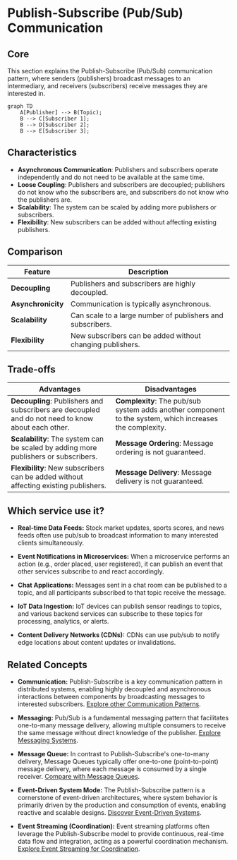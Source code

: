# Publish-Subscribe (Pub/Sub) Communication

## Core

This section explains the Publish-Subscribe (Pub/Sub) communication pattern, where senders (publishers) broadcast messages to an intermediary, and receivers (subscribers) receive messages they are interested in.

```mermaid
graph TD
    A[Publisher] --> B(Topic);
    B --> C[Subscriber 1];
    B --> D[Subscriber 2];
    B --> E[Subscriber 3];
```


## Characteristics

-   **Asynchronous Communication**: Publishers and subscribers operate independently and do not need to be available at the same time.
-   **Loose Coupling**: Publishers and subscribers are decoupled; publishers do not know who the subscribers are, and subscribers do not know who the publishers are.
-   **Scalability**: The system can be scaled by adding more publishers or subscribers.
-   **Flexibility**: New subscribers can be added without affecting existing publishers.

## Comparison

| Feature | Description |
|---|---|
| **Decoupling** | Publishers and subscribers are highly decoupled. |
| **Asynchronicity** | Communication is typically asynchronous. |
| **Scalability** | Can scale to a large number of publishers and subscribers. |
| **Flexibility** | New subscribers can be added without changing publishers. |

## Trade-offs

| Advantages | Disadvantages |
|---|---|
| **Decoupling**: Publishers and subscribers are decoupled and do not need to know about each other. | **Complexity**: The pub/sub system adds another component to the system, which increases the complexity. |
| **Scalability**: The system can be scaled by adding more publishers or subscribers. | **Message Ordering**: Message ordering is not guaranteed. |
| **Flexibility**: New subscribers can be added without affecting existing publishers. | **Message Delivery**: Message delivery is not guaranteed. |

## Which service use it?



-   **Real-time Data Feeds:** Stock market updates, sports scores, and news feeds often use pub/sub to broadcast information to many interested clients simultaneously.

-   **Event Notifications in Microservices:** When a microservice performs an action (e.g., order placed, user registered), it can publish an event that other services subscribe to and react accordingly.

-   **Chat Applications:** Messages sent in a chat room can be published to a topic, and all participants subscribed to that topic receive the message.

-   **IoT Data Ingestion:** IoT devices can publish sensor readings to topics, and various backend services can subscribe to these topics for processing, analytics, or alerts.

-   **Content Delivery Networks (CDNs):** CDNs can use pub/sub to notify edge locations about content updates or invalidations.

## Related Concepts

-   **Communication:** Publish-Subscribe is a key communication pattern in distributed systems, enabling highly decoupled and asynchronous interactions between components by broadcasting messages to interested subscribers. [Explore other Communication Patterns](../README.md).

-   **Messaging:** Pub/Sub is a fundamental messaging pattern that facilitates one-to-many message delivery, allowing multiple consumers to receive the same message without direct knowledge of the publisher. [Explore Messaging Systems](../../messaging/publish-subscribe/README.md).

-   **Message Queue:** In contrast to Publish-Subscribe's one-to-many delivery, Message Queues typically offer one-to-one (point-to-point) message delivery, where each message is consumed by a single receiver. [Compare with Message Queues](../../messaging/message-queue/README.md).

-   **Event-Driven System Mode:** The Publish-Subscribe pattern is a cornerstone of event-driven architectures, where system behavior is primarily driven by the production and consumption of events, enabling reactive and scalable designs. [Discover Event-Driven Systems](../../system-mode/event-driven/README.md).

-   **Event Streaming (Coordination):** Event streaming platforms often leverage the Publish-Subscribe model to provide continuous, real-time data flow and integration, acting as a powerful coordination mechanism. [Explore Event Streaming for Coordination](../../coordination/event-streaming/README.md).
